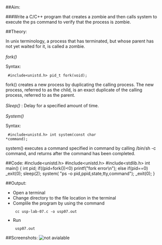 
##Aim:

###Write a C/C++ program that creates a zombie and then calls system to execute the ps command to verify that the process is zombie.


##Theory:

In unix terminology, a process that has terminated, but whose parent has not yet waited for it, is called a zombie.<br><br>
*fork()*

Syntax:
<code><pre>
 \#include&lt;unistd.h&gt;
 pid_t fork(void);
</pre></code>

fork()  creates  a new process by duplicating the calling process.  The
new process, referred to as the child, is an  exact  duplicate of the calling  process,  referred  to as the parent.<br><br>
<em>Sleep()</em> : Delay for a specified amount of time.<br><br>
<em>System()</em>

Syntax:
<code><pre>
 \#include&lt;unistd.h&gt;
 int system(const char *command);
</code></pre>


 system()  executes a command specified in command by calling /bin/sh -c command, and returns after the command has been completed.


##Code:
	\#include&lt;unistd.h&gt;
	#include<unistd.h>
	#include<stdlib.h>
	int main()
	{
		int pid;
		if((pid=fork())<0)
			printf("fork error\n");
		else if(pid==0)
			_exit(0);
		sleep(2);
		system( "ps -o pid,ppid,state,tty,command");
		_exit(0);
	}

##Output:
<ul>
 <li>Open a terminal</li>
 <li>Change directory to the file location in the terminal</li>
 <li>Complile the program by using the command 
     <code><pre> cc usp-lab-07.c -o usp07.out</pre></code></li>
 <li>Run 
     <code><pre> usp07.out</pre></code></li></ul>

##Screenshots:
![not avialable](usp-lab-07.png)
